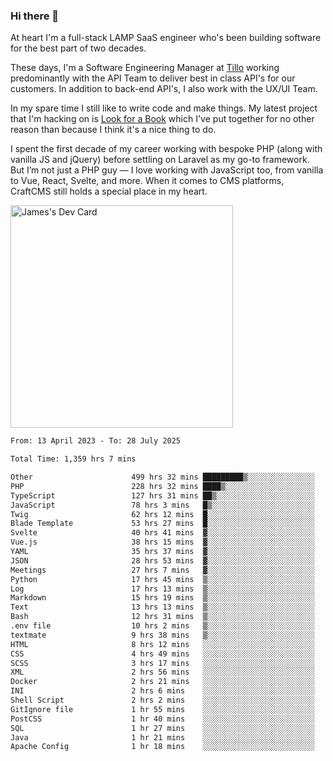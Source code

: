 ### Hi there 👋

<!--
**JamesNock/JamesNock** is a ✨ _special_ ✨ repository because its `README.md` (this file) appears on your GitHub profile.

Here are some ideas to get you started:

- 🔭 I’m currently working on ...
- 🌱 I’m currently learning ...
- 👯 I’m looking to collaborate on ...
- 🤔 I’m looking for help with ...
- 💬 Ask me about ...
- 📫 How to reach me: ...
- 😄 Pronouns: ...
- ⚡ Fun fact: ...
-->
At heart I'm a full-stack LAMP SaaS engineer who's been building software for the best part of two decades.

These days, I'm a Software Engineering Manager at [Tillo](https://www.tillo.io/) working predominantly with the API Team to deliver best in class API's for our customers. In addition to back-end API's, I also work with the UX/UI Team.

In my spare time I still like to write code and make things. My latest project that I'm hacking on is [Look for a Book](https://www.lookforabook.co.uk/) which I've put together for no other reason than because I think it's a nice thing to do.

I spent the first decade of my career working with bespoke PHP (along with vanilla JS and jQuery) before settling on Laravel as my go-to framework. But I’m not just a PHP guy — I love working with JavaScript too, from vanilla to Vue, React, Svelte, and more. When it comes to CMS platforms, CraftCMS still holds a special place in my heart.

<a href="https://app.daily.dev/h2onock"><img src="https://api.daily.dev/devcards/v2/XQraFlxE3JPWOlcSuOB2K.png?type=default&r=18u" width="356" alt="James's Dev Card"/></a>

<!--START_SECTION:waka-->

```txt
From: 13 April 2023 - To: 28 July 2025

Total Time: 1,359 hrs 7 mins

Other                      499 hrs 32 mins █████████▒░░░░░░░░░░░░░░░   36.75 %
PHP                        228 hrs 32 mins ████▒░░░░░░░░░░░░░░░░░░░░   16.81 %
TypeScript                 127 hrs 31 mins ██▒░░░░░░░░░░░░░░░░░░░░░░   09.38 %
JavaScript                 78 hrs 3 mins   █▒░░░░░░░░░░░░░░░░░░░░░░░   05.74 %
Twig                       62 hrs 12 mins  █░░░░░░░░░░░░░░░░░░░░░░░░   04.58 %
Blade Template             53 hrs 27 mins  █░░░░░░░░░░░░░░░░░░░░░░░░   03.93 %
Svelte                     40 hrs 41 mins  ▓░░░░░░░░░░░░░░░░░░░░░░░░   02.99 %
Vue.js                     38 hrs 15 mins  ▓░░░░░░░░░░░░░░░░░░░░░░░░   02.82 %
YAML                       35 hrs 37 mins  ▓░░░░░░░░░░░░░░░░░░░░░░░░   02.62 %
JSON                       28 hrs 53 mins  ▓░░░░░░░░░░░░░░░░░░░░░░░░   02.13 %
Meetings                   27 hrs 7 mins   ▓░░░░░░░░░░░░░░░░░░░░░░░░   02.00 %
Python                     17 hrs 45 mins  ▒░░░░░░░░░░░░░░░░░░░░░░░░   01.31 %
Log                        17 hrs 13 mins  ▒░░░░░░░░░░░░░░░░░░░░░░░░   01.27 %
Markdown                   15 hrs 19 mins  ▒░░░░░░░░░░░░░░░░░░░░░░░░   01.13 %
Text                       13 hrs 13 mins  ▒░░░░░░░░░░░░░░░░░░░░░░░░   00.97 %
Bash                       12 hrs 31 mins  ▒░░░░░░░░░░░░░░░░░░░░░░░░   00.92 %
.env file                  10 hrs 2 mins   ▒░░░░░░░░░░░░░░░░░░░░░░░░   00.74 %
textmate                   9 hrs 38 mins   ▒░░░░░░░░░░░░░░░░░░░░░░░░   00.71 %
HTML                       8 hrs 12 mins   ░░░░░░░░░░░░░░░░░░░░░░░░░   00.60 %
CSS                        4 hrs 49 mins   ░░░░░░░░░░░░░░░░░░░░░░░░░   00.36 %
SCSS                       3 hrs 17 mins   ░░░░░░░░░░░░░░░░░░░░░░░░░   00.24 %
XML                        2 hrs 56 mins   ░░░░░░░░░░░░░░░░░░░░░░░░░   00.22 %
Docker                     2 hrs 21 mins   ░░░░░░░░░░░░░░░░░░░░░░░░░   00.17 %
INI                        2 hrs 6 mins    ░░░░░░░░░░░░░░░░░░░░░░░░░   00.16 %
Shell Script               2 hrs 2 mins    ░░░░░░░░░░░░░░░░░░░░░░░░░   00.15 %
GitIgnore file             1 hr 55 mins    ░░░░░░░░░░░░░░░░░░░░░░░░░   00.14 %
PostCSS                    1 hr 40 mins    ░░░░░░░░░░░░░░░░░░░░░░░░░   00.12 %
SQL                        1 hr 27 mins    ░░░░░░░░░░░░░░░░░░░░░░░░░   00.11 %
Java                       1 hr 21 mins    ░░░░░░░░░░░░░░░░░░░░░░░░░   00.10 %
Apache Config              1 hr 18 mins    ░░░░░░░░░░░░░░░░░░░░░░░░░   00.10 %
```

<!--END_SECTION:waka-->
